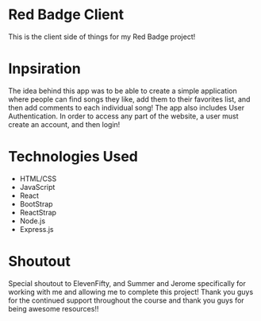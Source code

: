 # Red Badge Client
This is the client side of things for my Red Badge project!

# Inpsiration
The idea behind this app was to be able to create a simple application where people can find songs they like, add them to their favorites list, and then add comments
to each individual song! The app also includes User Authentication. In order to access any part of the website, a user must create an account, and then login!

# Technologies Used
- HTML/CSS
- JavaScript
- React
- BootStrap
- ReactStrap
- Node.js
- Express.js

# Shoutout
Special shoutout to ElevenFifty, and Summer and Jerome specifically for working with me and allowing me to complete this project! Thank you guys for the continued
support throughout the course and thank you guys for being awesome resources!!

